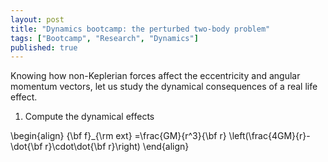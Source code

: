 ```yaml
---
layout: post
title: "Dynamics bootcamp: the perturbed two-body problem"
tags: ["Bootcamp", "Research", "Dynamics"]
published: true
---
```


Knowing how non-Keplerian forces affect the eccentricity and angular momentum vectors, let us study the dynamical consequences of a real life effect.


1. Compute the dynamical effects

\begin{align}
{\bf f}_{\rm ext}
=\frac{GM}{r^3}{\bf r}
\left(\frac{4GM}{r}-\dot{\bf r}\cdot\dot{\bf r}\right)
\end{align}


